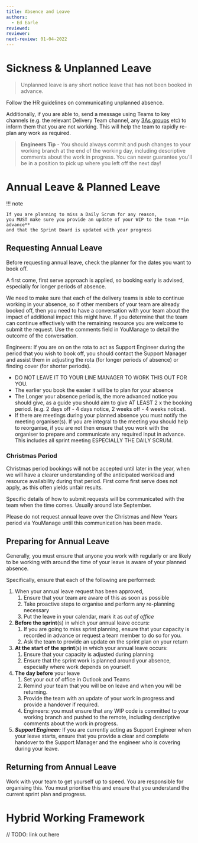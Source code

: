 ```yaml
---
title: Absence and Leave
authors: 
  - Ed Earle
reviewed: 
reviewer:
next-review: 01-04-2022
---
```


# Sickness & Unplanned Leave
> Unplanned leave is any short notice leave that has not been booked in advance.

Follow the HR guidelines on communicating unplanned absence.

Additionally, if you are able to, send a message using Teams to key channels (e.g. the relevant Delivery Team channel, any [3As groups](/Platform-Development-Playbook/Backlog-Management/Definition-of-Ready/Defining-Features-and-Changes#3-Amigos) etc) to inform them that you are not working. This will help the team to rapidly re-plan any work as required.

> **Engineers Tip** - You should always commit and push changes to your working branch at the end of the working day, including descriptive comments about the work in progress. You can never guarantee you'll be in a position to pick up where you left off the next day!


# Annual Leave & Planned Leave

!!! note

    If you are planning to miss a Daily Scrum for any reason, 
    you MUST make sure you provide an update of your WIP to the team **in advance** 
    and that the Sprint Board is updated with your progress

## Requesting Annual Leave
Before requesting annual leave, check the planner for the dates you want to book off.

A first come, first serve approach is applied, so booking early is advised, especially for longer periods of absence.

We need to make sure that each of the delivery teams is able to continue working in your absence, so if other members of your team are already booked off, then you need to have a conversation with your team about the impact of additional impact this might have. If you determine that the team can continue effectively with the remaining resource you are welcome to submit the request. Use the comments field in YouManage to detail the outcome of the conversation.

Engineers: If you are on on the rota to act as Support Engineer during the period that you wish to book off, you should contact the Support Manager and assist them in adjusting the rota (for longer periods of absence) or finding cover (for shorter periods).

- DO NOT LEAVE IT TO YOUR LINE MANAGER TO WORK THIS OUT FOR YOU.
- The earlier you book the easier it will be to plan for your absence
- The Longer your absence period is, the more advanced notice you should give, as a guide you should aim to give AT LEAST 2 x the booking period. (e.g. 2 days off - 4 days notice, 2 weeks off - 4 weeks notice).
- If there are meetings during your planned absence you must notify the meeting organiser(s). If you are integral to the meeting you should help to reorganise, if you are not then ensure that you work with the organiser to prepare and communicate any required input in advance. This includes all sprint meeting ESPECIALLY THE DAILY SCRUM.

### Christmas Period
Christmas period bookings will not be accepted until later in the year, when we will have a clearer understanding of the anticipated workload and resource availability during that period. First come first serve does not apply, as this often yields unfair results.

Specific details of how to submit requests will be communicated with the team when the time comes. Usually around late September.

Please do not request annual leave over the Christmas and New Years period via YouManage until this communication has been made.



## Preparing for Annual Leave
Generally, you must ensure that anyone you work with regularly or are likely to be working with around the time of your leave is aware of your planned absence.

Specifically, ensure that each of the following are performed:

1. When your annual leave request has been approved, 
    1. Ensure that your team are aware of this as soon as possible
    1. Take proactive steps to organise and perform any re-planning necessary
    1. Put the leave in your calendar, mark it as _out of office_
1. **Before the sprint**(s) in which your annual leave occurs:
    1. If you are going to miss sprint planning, ensure that your capacity is recorded in advance or request a team member to do so for you.
    1. Ask the team to provide an update on the sprint plan on your return
1. **At the start of the sprint**(s) in which your annual leave occurs:
    1. Ensure that your capacity is adjusted during planning
    1. Ensure that the sprint work is planned around your absence, especially where work depends on yourself.
1. **The day before** your leave
    1. Set your out of office in Outlook and Teams
    1. Remind your team that you will be on leave and when you will be returning.
    1. Provide the team with an update of your work in progress and provide a handover if required.
    1. Engineers: you must ensure that any WIP code is committed to your working branch and pushed to the remote, including descriptive comments about the work in progress.
1. **_Support Engineer:_** If you are currently acting as Support Engineer when your leave starts, ensure that you provide a clear and complete handover to the Support Manager and the engineer who is covering during your leave.

## Returning from Annual Leave
Work with your team to get yourself up to speed. You are responsible for organising this. You must prioritise this and ensure that you understand the current sprint plan and progress.

# Hybrid Working Framework
// TODO: link out here